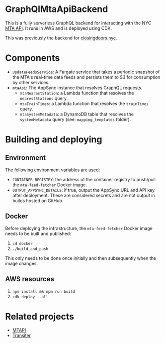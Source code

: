 # GraphQlMtaApiBackend

This is a fully serverless GraphQL backend for interacting with the NYC [MTA API](https://api.mta.info/). It runs in AWS and is deployed using CDK.

This was previously the backend for [closingdoors.nyc](https://github.com/cedarbaum/closingdoors.nyc).

# Components

- `UpdateFeedsService`: A Fargate service that takes a periodic snapshot of the MTA's real-time data feeds and persists them to S3 for consumption by other services.
- `mtaApi`: The AppSync instance that resolves GraphQL requests.
    - `mtaNearestStation`: a Lambda function that resolves the `nearestStations` query.
    - `mtaTrainTimes`: a Lambda function that resolves the `trainTimes` query.
    - `mtaSystemMetadata`: a DynamoDB table that resolves the `systemMetadata` query (see: `mapping_templates` folder).

# Building and deploying

## Environment

The following environment variables are used:

- `CONTAINER_REGISTRY`: the address of the container registry to push/pull the `mta-feed-fetcher` Docker image.
- `OUTPUT_APPSYNC_DETAILS`: if true, output the AppSync URL and API key after deployment. These are considered secrets and are not output in builds hosted on GitHub.

## Docker

Before deploying the infrastructure, the `mta-feed-fetcher` Docker image needs to be built and published:

1. `cd docker`
2. `./build_and_push`

This only needs to be done once initially and then subsequently when the image changes.

## AWS resources

1. `npm install && npm run build`
2. `cdk deploy --all`

# Related projects

-  [MTAPI](https://github.com/jonthornton/MTAPI)
-  [Transiter](https://github.com/jamespfennell/transiter)

